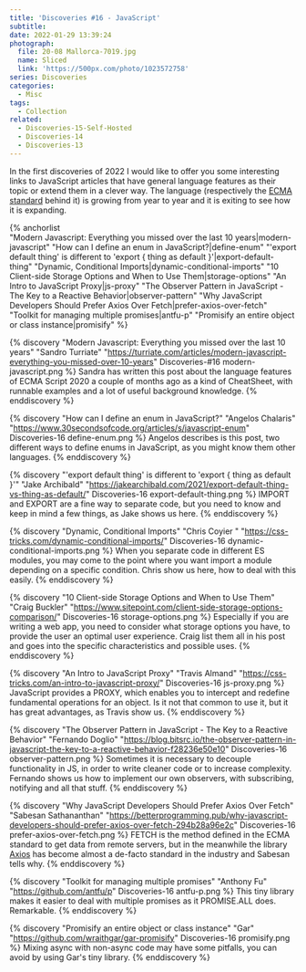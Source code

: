 ```yaml
---
title: 'Discoveries #16 - JavaScript'
subtitle:
date: 2022-01-29 13:39:24
photograph:
  file: 20-08 Mallorca-7019.jpg
  name: Sliced
  link: 'https://500px.com/photo/1023572758'
series: Discoveries
categories:
  - Misc
tags:
  - Collection
related:
  - Discoveries-15-Self-Hosted
  - Discoveries-14
  - Discoveries-13
---
```


In the first discoveries of 2022 I would like to offer you some interesting links to JavaScript articles that have general language features as their topic or extend them in a clever way. The language (respectively the [ECMA standard](https://en.wikipedia.org/wiki/ECMAScript) behind it) is growing from year to year and it is exiting to see how it is expanding.

{% anchorlist  
  "Modern Javascript: Everything you missed over the last 10 years|modern-javascript"
  "How can I define an enum in JavaScript?|define-enum"
  "'export default thing' is different to 'export { thing as default }'|export-default-thing"
  "Dynamic, Conditional Imports|dynamic-conditional-imports"
  "10 Client-side Storage Options and When to Use Them|storage-options"
  "An Intro to JavaScript Proxy|js-proxy"
  "The Observer Pattern in JavaScript - The Key to a Reactive Behavior|observer-pattern"
  "Why JavaScript Developers Should Prefer Axios Over Fetch|prefer-axios-over-fetch"
  "Toolkit for managing multiple promises|antfu-p"
  "Promisify an entire object or class instance|promisify"
%}

<!-- more -->

{% discovery "Modern Javascript: Everything you missed over the last 10 years" "Sandro Turriate" "https://turriate.com/articles/modern-javascript-everything-you-missed-over-10-years" Discoveries-#16 modern-javascript.png %}
Sandra has written this post about the language features of ECMA Script 2020 a couple of months ago as a kind of CheatSheet, with runnable examples and a lot of useful background knowledge.
{% enddiscovery %}

{% discovery "How can I define an enum in JavaScript?" "Angelos Chalaris" "https://www.30secondsofcode.org/articles/s/javascript-enum" Discoveries-16 define-enum.png %}
Angelos describes is this post, two different ways to define enums in JavaScript, as you might know them other languages.
{% enddiscovery %}

{% discovery "'export default thing' is different to 'export { thing as default }'" "Jake Archibald" "https://jakearchibald.com/2021/export-default-thing-vs-thing-as-default/" Discoveries-16 export-default-thing.png %}
IMPORT and EXPORT are a fine way to separate code, but you need to know and keep in mind a few things, as Jake shows us here.
{% enddiscovery %}

{% discovery "Dynamic, Conditional Imports" "Chris Coyier " "https://css-tricks.com/dynamic-conditional-imports/" Discoveries-16 dynamic-conditional-imports.png %}
When you separate code in different ES modules, you may come to the point where you want import a module depending on a specific condition. Chris show us here, how to deal with this easily.
{% enddiscovery %}

{% discovery "10 Client-side Storage Options and When to Use Them" "Craig Buckler" "https://www.sitepoint.com/client-side-storage-options-comparison/" Discoveries-16 storage-options.png %}
Especially if you are writing a web app, you need to consider what storage options you have, to provide the user an optimal user experience. Craig list them all in his post and goes into the specific characteristics and possible uses.
{% enddiscovery %}

{% discovery "An Intro to JavaScript Proxy" "Travis Almand" "https://css-tricks.com/an-intro-to-javascript-proxy/" Discoveries-16 js-proxy.png %}
JavaScript provides a PROXY, which enables you to intercept and redefine fundamental operations for an object. Is it not that common to use it, but it has great advantages, as Travis show us.
{% enddiscovery %}

{% discovery "The Observer Pattern in JavaScript - The Key to a Reactive Behavior" "Fernando Doglio" "https://blog.bitsrc.io/the-observer-pattern-in-javascript-the-key-to-a-reactive-behavior-f28236e50e10" Discoveries-16 observer-pattern.png %}
Sometimes it is necessary to decouple functionality in JS, in order to write cleaner code or to increase complexity. Fernando shows us how to implement our own observers, with subscribing, notifying and all that stuff.
{% enddiscovery %}

{% discovery "Why JavaScript Developers Should Prefer Axios Over Fetch" "Sabesan Sathananthan" "https://betterprogramming.pub/why-javascript-developers-should-prefer-axios-over-fetch-294b28a96e2c" Discoveries-16 prefer-axios-over-fetch.png %}
FETCH is the method defined in the ECMA standard to get data from remote servers, but in the meanwhile the library [Axios](https://github.com/axios/axios) has become almost a de-facto standard in the industry and Sabesan tells why.
{% enddiscovery %}

{% discovery "Toolkit for managing multiple promises" "Anthony Fu" "https://github.com/antfu/p" Discoveries-16 antfu-p.png %}
This tiny library makes it easier to deal with multiple promises as it PROMISE.ALL does. Remarkable.
{% enddiscovery %}

{% discovery "Promisify an entire object or class instance" "Gar" "https://github.com/wraithgar/gar-promisify" Discoveries-16 promisify.png %}
Mixing async with non-async code may have some pitfalls, you can avoid by using Gar's tiny library.
{% enddiscovery %}
